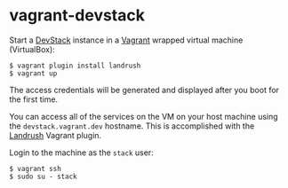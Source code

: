 vagrant-devstack
================

Start a [DevStack](http://devstack.org/) instance in a [Vagrant](http://www.vagrantup.com/) wrapped virtual machine (VirtualBox):

    $ vagrant plugin install landrush
    $ vagrant up

The access credentials will be generated and displayed after you boot for the first time.

You can access all of the services on the VM on your host machine using the `devstack.vagrant.dev` hostname. This is accomplished with the [Landrush](https://github.com/phinze/landrush) Vagrant plugin.

Login to the machine as the `stack` user:

    $ vagrant ssh
    $ sudo su - stack
